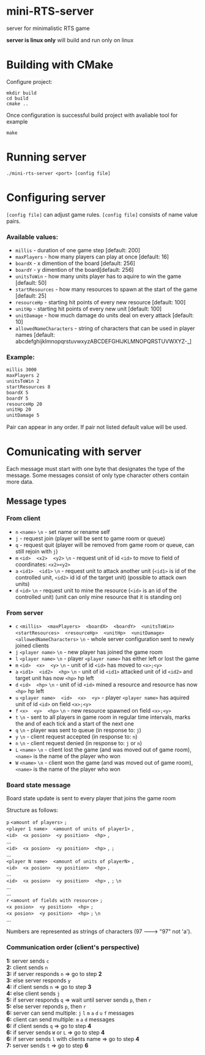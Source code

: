 # mini-RTS-server

server for minimalistic RTS game

**server is linux only** will build and run only on linux

# Building with CMake

Configure project:

```
mkdir build
cd build 
cmake ..

```

Once configuration is successful build project with avaliable tool
for example
```
make
```

# Running server

`./mini-rts-server <port> [config file]`

# Configuring server

`[config file]` can adjust game rules. `[config file]` consists of name value pairs.

### Available values:

* `millis` - duration of one game step [default: 200]
* `maxPlayers` - how many players can play at once [default: 16]
* `boardX` - x dimention of the board [default: 256]
* `boardY` - y dimention of the board[default: 256]
* `unitsToWin` - how many units player has to aquire to win the game [default: 50]
* `startResources` - how many resources to spawn at the start of the game [default: 25]
* `resourceHp` - starting hit points of every new resource [default: 100]
* `unitHp` - starting hit points of every new unit [default: 100]
* `unitDamage` - how much damage do units deal on every attack [default: 10]
* `allowedNameCharacters` - string of characters that can be used in player names  [default: abcdefghijklmnopqrstuvwxyzABCDEFGHIJKLMNOPQRSTUVWXYZ-_]

### Example:

``` config.txt
millis 3000
maxPlayers 2
unitsToWin 2
startResources 8
boardX 5
boardY 5
resourceHp 20
unitHp 20
unitDamage 5
```

Pair can appear in any order. If pair not listed default value will be used.

# Comunicating with server

Each message must start with one byte that designates the type of the message.
Some messages consist of only type character others contain more data.

## Message types

### From client

- `n` `<name>` `\n` - set name or rename self
- `j` - request join (player will be sent to game room or queue)
- `q` - request quit (player will be removed from game room or queue, can still rejoin with `j`)
- `m` `<id>` ` ` `<x2>` ` ` `<y2>` `\n` - request unit of id `<id>` to move to field of coordinates: `<x2><y2>`
- `a` `<id1>` ` ` `<id1>` `\n` - request unit to attack another unit (`<id1>` is id of the controlled unit, `<id2>` id id of the target unit) (possible to attack own units)
- `d` `<id>` `\n` - request unit to mine the resource (`<id>` is an id of the controlled unit) (unit can only mine resource that it is standing on)

### From server

- `c` `<millis>` ` ` `<maxPlayers>` ` ` `<boardX>` ` ` `<boardY>` ` ` `<unitsToWin>` ` ` `<startResources>` ` ` `<resourceHp>` ` ` `<unitHp>` ` ` `<unitDamage>` ` ` `<allowedNameCharacters>` `\n` - whole server configuration sent to newly joined clients
- `j` `<player name>` `\n` - new player has joined the game room
- `l` `<player name>` `\n` - player `<player name>` has either left or lost the game
- `m` `<id>` ` ` `<x>` ` ` `<y>` `\n` - unit of id `<id>` has moved to `<x>;<y>`
- `a` `<id1>` ` ` `<id2>` ` ` `<hp>` `\n` - unit of id `<id1>` attacked unit of id `<id2>` and target unit has now `<hp>` hp left
- `d` `<id>` ` ` `<hp>` `\n` - unit of id `<id>` mined a resource and resource has now `<hp>` hp left
- `u` `<player name>` ` ` `<id>` ` ` `<x>` ` ` `<y>` - player `<player name>` has aquired unit of id `<id>` on field `<x>;<y>`
- `f` `<x>` ` ` `<y>` ` ` `<hp>` `\n` - new resource spawned on field `<x>;<y>`
- `t` `\n` - sent to all players in game room in regular time intervals, marks the and of each tick and a start of the next one
- `q` `\n` - player was sent to queue (in response to: `j`)
- `y` `\n` - client request accepted (in response to: `n`)
- `n` `\n` - client request denied (in response to: `j` or `n`)
- `L` `<name>` `\n` - client lost the game (and was moved out of game room), `<name>` is the name of the player who won
- `W` `<name>` `\n` - client won the game (and was moved out of game room), `<name>` is the name of the player who won
 
### Board state message

Board state update is sent to every player that joins the game room

Structure as follows:

`p` `<amount of players>` `;`  
`<player 1 name>` ` ` `<amount of units of player1>` `,`  
`<id>` ` ` `<x posion>` ` ` `<y position>` ` ` `<hp>` `,`  
...  
`<id>` ` ` `<x posion>` ` ` `<y position>` ` ` `<hp>` `,` `;`  
...  
`<player N name>` ` ` `<amount of units of playerN>` `,`  
`<id>` ` ` `<x posion>` ` ` `<y position>` ` ` `<hp>` `,`  
...  
`<id>` ` ` `<x posion>` ` ` `<y position>` ` ` `<hp>` `,` `;` `\n`  
...  
...  
`r` `<amount of fields with resource>` `;`  
`<x posion>` ` ` `<y position>` ` ` `<hp>` `;`  
`<x posion>` ` ` `<y position>` ` ` `<hp>` `;` `\n`  
...

Numbers are represented as strings of characters (97 ---> "97" not 'a').

### Communication order (client's perspective)

**1:** server sends `c`  
**2:** client sends `n`  
**3:** if server responds `n` => go to step **2**  
**3:** else server responds `y`  
**4:** if client sends `n` => go to step **3**  
**4:** else client sends `j`  
**5:** if server responds `q` => wait until server sends `p`, then `r`  
**5:** else server reponds `p`, then `r`  
**6:** server can send multiple: `j` `l` `m` `a` `d` `u` `f` messages  
**6:** client can send multiple: `m` `a` `d` messages   
**6:** if client sends `q` => go to step **4**  
**6:** if server sends `W` or `L` => go to step **4**  
**6:** if server sends `l` with clients name => go to step **4**  
**7:** server sends `t` => go to step **6**  
